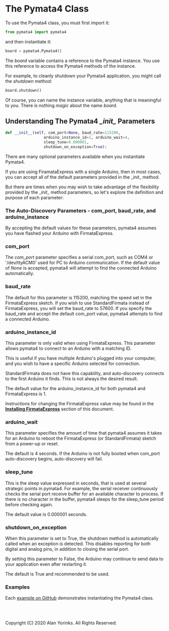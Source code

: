 # The Pymata4 Class

To use the Pymata4 class, you must first import it:

```python
from pymata4 import pymata4
```

and then instantiate it:

```python
board = pymata4.Pymata4()
```

The *board* variable contains a reference to the Pymata4 instance. You use this
reference to access the Pymata4 methods of the instance. 

For example, to cleanly shutdown your Pymata4 application, you might call
the *shutdown* method:

```python
board.shutdown()
```

Of course, you can name the instance variable, anything that is meaningful to you.
There is nothing *magic* about the name *board*.


## Understanding The Pymata4 *\__init__* Parameters
```python
def __init__(self, com_port=None, baud_rate=115200,
                 arduino_instance_id=1, arduino_wait=4,
                 sleep_tune=0.000001,
                 shutdown_on_exception=True):
```
There are many optional parameters available when you instantiate Pymata4. 


If you are using FiramataExpress with a single Arduino, then in most cases, you
 can accept all of the default parameters provided in the \__init__ method.
 
But there are times when you may wish to take advantage of the flexibility provided
by the \__init__ method parameters, so let's explore the definition and purpose
of each parameter:

### The Auto-Discovery Parameters - com_port, baud_rate, and arduino_instance
By accepting the default values for these parameters, pymata4 assumes you have
flashed your Arduino with FirmataExpress. 

### com_port
The *com_port* parameter specifies a serial com_port, such as COM4 or '/dev/ttyACM0'
 used for PC to Arduino communication. If the default value of _None_ is accepted,
 pymata4 will attempt to find the connected Arduino automatically.
 
### baud_rate
The default for this parameter is 115200, matching the speed set in the 
FirmataExpress sketch. If you wish to use StandardFirmata instead of
FirmataExpress, you will set the baud_rate to 57600. If you specify the baud_rate
and accept the default com_port value, pymata4 attempts to find a connected Arduino.

### arduino_instance_id
This parameter is only valid when using FirmataExpress. This parameter
allows pymata4 to connect to an Arduino with a matching ID.

This is useful if you have multiple Arduino's plugged into your computer,
and you wish to have a specific Arduino selected for connection. 

StandardFirmata does not have this capability, and auto-discovery connects to the first
Arduino it finds. This is not always the desired result.

The default value for the arduino_instance_id for both pymata4 and FirmataExpress is 1.

Instructions for changing the FirmataExpress value may be found
in the [**Installing FirmataExpress**](../firmata_express) section of this document.

### arduino_wait
This parameter specifies the amount of time that pymata4 assumes it takes for an Arduino 
to reboot the FirmataExpress (or StandardFirmata) sketch from a power-up or reset.

The default is 4 seconds. If the Arduino is not fully booted when com_port auto-discovery begins,
auto-discovery will fail.

### sleep_tune
This is the sleep value expressed in seconds, that is used at several strategic
points in pymata4. For example, the serial receiver continuously checks the serial port receive
buffer for an available
character to process. If there is no character in the
buffer, pymata4 sleeps for the sleep_tune period before checking again.

The default value is 0.000001 seconds.

### shutdown_on_exception
When this parameter is set to True, the shutdown method is automatically
called when an exception is detected. This disables reporting for both digital and analog pins, 
in addition to closing the serial port.

By setting this parameter to False, the Arduino may continue to send data to
your application even after restarting it.

The default is True and recommended to be used.

### Examples
   Each [example on GitHub](https://github.com/MrYsLab/pymata4/tree/master/examples) 
   demonstrates instantiating the Pymata4 class.

<br>
<br>

Copyright (C) 2020 Alan Yorinks. All Rights Reserved.

